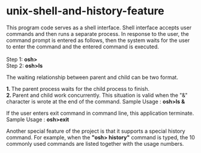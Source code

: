 # unix-shell-and-history-feature
This program code serves as a shell interface. 
Shell interface accepts user commands and then runs a separate process.
In response to the user, the command prompt is entered as follows, then the system waits for the user to enter the command and the entered command is executed.
<br/><br/>
 Step 1:  <b>osh></b><br/>
 Step 2:  <b>osh>ls</b><br/>

The waiting relationship between parent and child can be two format. <br/>

<b> 1. </b> The parent process waits for the child process to finish. <br/>
<b> 2. </b> Parent and child work concurrently. This situation is valid when the "&" character is wrote at the end of the command.
Sample Usage : <b> osh>ls & </b> <br/>

If the user enters exit command in command line, this application terminate. Sample Usage : **osh>exit** <br/>

Another special feature of the project is that it supports a special history command.
For example, when the <b>"osh> history"</b> command is typed, the 10 commonly used commands are listed together with the usage numbers.<br/>

 





